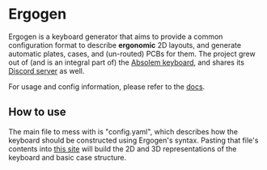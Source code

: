 # Ergogen

Ergogen is a keyboard generator that aims to provide a common configuration format to describe **ergonomic** 2D layouts, and generate automatic plates, cases, and (un-routed) PCBs for them.
The project grew out of (and is an integral part of) the [Absolem keyboard](https://zealot.hu/absolem), and shares its [Discord server](https://discord.gg/nbKcAZB) as well.

For usage and config information, please refer to the [docs](https://docs.ergogen.xyz).

## How to use

The main file to mess with is "config.yaml", which describes how the keyboard should be constructed using Ergogen's syntax. Pasting that file's contents into [this site](https://ergogen.cache.works/) will build the 2D and 3D representations of the keyboard and basic case structure.
